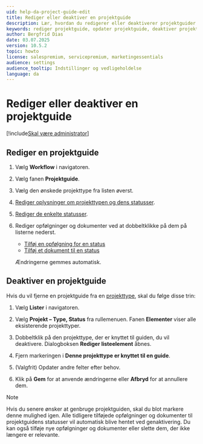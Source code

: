 ```yaml
---
uid: help-da-project-guide-edit
title: Rediger eller deaktiver en projektguide
description: Lær, hvordan du redigerer eller deaktiverer projektguider i SuperOffice CRM. Tilpas statusser, opfølgninger og dokumenter, eller fjern guiden fra specifikke projekttyper med mulighed for genaktivering.
keywords: rediger projektguide, opdater projektguide, deaktiver projektguide, projektguide, guide, workflow, projekt
author: Bergfrid Dias
date: 03.07.2025
version: 10.5.2
topic: howto
license: salespremium, servicepremium, marketingessentials
audience: settings
audience_tooltip: Indstillinger og vedligeholdelse
language: da
---
```


# Rediger eller deaktiver en projektguide

[!include[Skal være administrator](../../learn/includes/req-admin.md)]

## Rediger en projektguide

1. Vælg <i class="ph ph-arrows-left-right" aria-hidden="true"></i> **Workflow** i navigatoren.
1. Vælg fanen **Projektguide**.
1. Vælg den ønskede projekttype fra listen øverst.
1. [Rediger oplysninger om projekttypen og dens statusser][3].
1. [Rediger de enkelte statusser][3].
1. Rediger opfølgninger og dokumenter ved at dobbeltklikke på dem på listerne nederst.

    * [Tilføj en opfølgning for en status][2]
    * [Tilføj et dokument til en status][1]

    Ændringerne gemmes automatisk.

## Deaktiver en projektguide

Hvis du vil fjerne en projektguide fra en [projekttype][4], skal du følge disse trin:

1. Vælg <i class="ph ph-list-bullets" aria-hidden="true"></i> **Lister** i navigatoren.

1. Vælg **Projekt – Type, Status** fra rullemenuen. Fanen **Elementer** viser alle eksisterende projekttyper.

1. Dobbeltklik på den projekttype, der er knyttet til guiden, du vil deaktivere. Dialogboksen **Rediger listeelement** åbnes.

1. Fjern markeringen i **Denne projekttype er knyttet til en guide**.

1. (Valgfrit) Opdater andre felter efter behov.

1. Klik på **Gem** for at anvende ændringerne eller **Afbryd** for at annullere dem.

> [!NOTE]
> Hvis du senere ønsker at genbruge projektguiden, skal du blot markere denne mulighed igen. Alle tidligere tilføjede opfølgninger og dokumenter til projektguidens statusser vil automatisk blive hentet ved genaktivering. Du kan også tilføje nye opfølgninger og dokumenter eller slette dem, der ikke længere er relevante.

<!-- Referenced links -->
[1]: create-project-guide.md#add-doc-status
[2]: create-project-guide.md#add-fo-status
[3]: project-status.md
[4]: project-type.md
